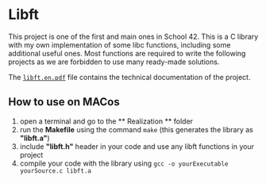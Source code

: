 # Libft

This project is one of the first and main ones in School 42. This is a C library with my own implementation of some libc functions, including some additional useful ones.
Most functions are required to write the following projects as we are forbidden to use many ready-made solutions.

The [`libft.en.pdf`](/libft/libft.en.pdf) file contains the technical documentation of the project.

## How to use on MACos
 
 1. open a terminal and go to the ** Realization ** folder
 2. run the **Makefile** using the command `make` (this generates the library as **"libft.a"**)
 3. include **"libft.h"** header in your code and use any libft functions in your project
 4. compile your code with the library using `gcc -o yourExecutable yourSource.c libft.a`
